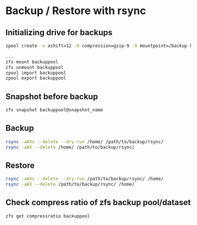 # Backup / Restore with rsync

## Initializing drive for backups

```bash
zpool create -o ashift=12 -O compression=gzip-9 -O mountpoint=/backup backuppool /dev/sdX

...
zfs mount backuppool
zfs unmount backuppool
zpool import backuppool
zpool export backuppool
```

## Snapshot before backup

```bash
zfs snapshot backuppool@snapshot_name
```

## Backup

```bash
rsync -aAXv --delete --dry-run /home/ /path/to/backup/rsync/
rsync -aAX --delete /home/ /path/to/backup/rsync/
```

## Restore

```bash
rsync -aAXv --delete --dry-run /path/to/backup/rsync/ /home/
rsync -aAX --delete /path/to/backup/rsync/ /home/
```

## Check compress ratio of zfs backup pool/dataset

```bash
zfs get compressratio backuppool
```
